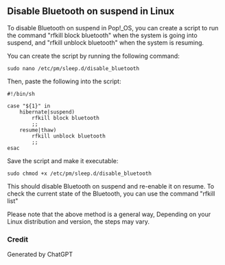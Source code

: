 ## Disable Bluetooth on suspend in Linux

To disable Bluetooth on suspend in Pop!_OS, you can create a script to run the command "rfkill block bluetooth" when the system is going into suspend, and "rfkill unblock bluetooth" when the system is resuming.

You can create the script by running the following command:

```
sudo nano /etc/pm/sleep.d/disable_bluetooth
```

Then, paste the following into the script:

```
#!/bin/sh

case "${1}" in
    hibernate|suspend)
        rfkill block bluetooth
        ;;
    resume|thaw)
        rfkill unblock bluetooth
        ;;
esac
```

Save the script and make it executable:

```
sudo chmod +x /etc/pm/sleep.d/disable_bluetooth
```

This should disable Bluetooth on suspend and re-enable it on resume. To check the current state of the Bluetooth, you can use the command "rfkill list"

Please note that the above method is a general way, Depending on your Linux distribution and version, the steps may vary.

### Credit
Generated by ChatGPT
